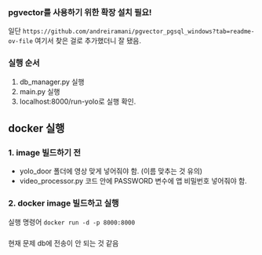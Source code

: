 ### pgvector를 사용하기 위한 확장 설치 필요!

일단
`https://github.com/andreiramani/pgvector_pgsql_windows?tab=readme-ov-file`
여기서 찾은 걸로 추가했더니 잘 됐음.




### 실행 순서

1. db_manager.py 실행
2. main.py 실행
3. localhost:8000/run-yolo로 실행 확인.




## docker 실행

### 1. image 빌드하기 전
- yolo_door 폴더에 영상 맞게 넣어줘야 함. (이름 맞추는 것 유의)
- video_processor.py 코드 안에 PASSWORD 변수에 앱 비밀번호 넣어줘야 함.

### 2. docker image 빌드하고 실행
실행 명령어
`docker run -d -p 8000:8000`


###
현재 문제
db에 전송이 안 되는 것 같음